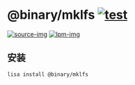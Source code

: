 @binary/mklfs [![test](https://github.com/LISTENAI/binary-mklfs/actions/workflows/test.yml/badge.svg)](https://github.com/LISTENAI/binary-mklfs/actions/workflows/test.yml)
==========

[![source-img]][source-url] [![lpm-img]][lpm-url]

## 安装

```
lisa install @binary/mklfs
```

[source-img]: https://img.shields.io/static/v1?style=flat-square&label=source&color=blue&message=1.0.0
[source-url]: https://github.com/xingrz/mklfs/releases/tag/v1.0.0
[lpm-img]: https://img.shields.io/badge/dynamic/json?style=flat-square&label=lpm&color=green&query=latestVersion&url=https%3A%2F%2Flpm.listenai.com%2Fapi%2Fcloud%2Fpackages%2Fdetail%3Fname%3D%40binary%2Fmklfs
[lpm-url]: https://lpm.listenai.com/lpm/info/?keyword=%40binary%2Fmklfs
